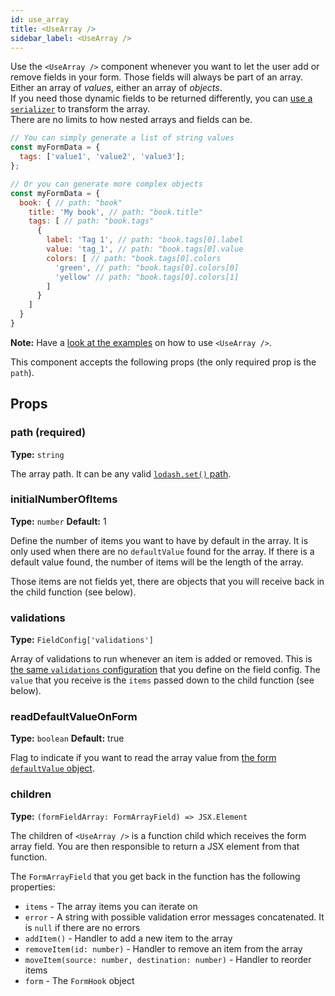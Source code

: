 ```yaml
---
id: use_array
title: <UseArray />
sidebar_label: <UseArray />
---
```


Use the `<UseArray />` component whenever you want to let the user add or remove fields in your form. Those fields will always be part of an array. Either an array of _values_, either an array of _objects_.  
If you need those dynamic fields to be returned differently, you can [use a `serializer`](use_field.md#serializer) to transform the array.  
There are no limits to how nested arrays and fields can be.

```js
// You can simply generate a list of string values
const myFormData = {
  tags: ['value1', 'value2', 'value3'];
};

// Or you can generate more complex objects
const myFormData = {
  book: { // path: "book"
    title: 'My book', // path: "book.title"
    tags: [ // path: "book.tags"
      {
        label: 'Tag 1', // path: "book.tags[0].label
        value: 'tag_1', // path: "book.tags[0].value
        colors: [ // path: "book.tags[0].colors
          'green', // path: "book.tags[0].colors[0]
          'yellow' // path: "book.tags[0].colors[1]
        ]
      }
    ]
  }
}
```

**Note:** Have a [look at the examples](../examples/dynamic_fields.md) on how to use `<UseArray />`.

This component accepts the following props (the only required prop is the `path`).

## Props

### path (required)

**Type:** `string`

The array path. It can be any valid [`lodash.set()` path](https://lodash.com/docs/#set).

### initialNumberOfItems

**Type:** `number`
**Default:** 1

Define the number of items you want to have by default in the array. It is only used when there are no `defaultValue` found for the array. If there is a default value found, the number of items will be the length of the array.

Those items are not fields yet, there are objects that you will receive back in the child function (see below).

### validations

**Type:** `FieldConfig['validations']`

Array of validations to run whenever an item is added or removed. This is [the same `validations` configuration](use_field.md#validations) that you define on the field config. The `value` that you receive is the `items` passed down to the child function (see below).

### readDefaultValueOnForm

**Type:** `boolean`
**Default:** true

Flag to indicate if you want to read the array value from [the form `defaultValue` object](use_form_hook.md#defaultvalue).

### children

**Type:** `(formFieldArray: FormArrayField) => JSX.Element`

The children of `<UseArray />` is a function child which receives the form array field. You are then responsible to return a JSX element from that function.

The `FormArrayField` that you get back in the function has the following properties:

* `items` - The array items you can iterate on
* `error` - A string with possible validation error messages concatenated. It is `null` if there are no errors
* `addItem()` - Handler to add a new item to the array
* `removeItem(id: number)` - Handler to remove an item from the array
* `moveItem(source: number, destination: number)` - Handler to reorder items
* `form` - The `FormHook` object